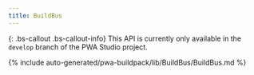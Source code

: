 ```yaml
---
title: BuildBus
---
```


{: .bs-callout .bs-callout-info}
This API is currently only available in the `develop` branch of the PWA Studio project.

<!--
The reference doc content is generated automatically from the source code.
To update this section, update the doc blocks in the source code
-->

{% include auto-generated/pwa-buildpack/lib/BuildBus/BuildBus.md %}
